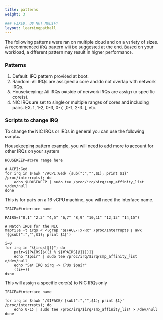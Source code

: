 ```yaml
---
title: patterns
weight: 3

### FIXED, DO NOT MODIFY
layout: learningpathall
---
```


The following patterns were ran on multiple cloud and on a variety of sizes. A recommended IRQ pattern will be suggested at the end. Based on your workload, a different pattern may result in higher performance.

### Patterns
1. Default: IRQ pattern provided at boot.
2. Random: All IRQs are assigned a core and do not overlap with network IRQs.
3. Housekeeping: All IRQs outside of network IRQs are assign to specific core(s).
4. NIC IRQs are set to single or multiple ranges of cores and including pairs. EX. 1, 1-2, 0-3, 0-7, [0-1, 2-3..], etc.


### Scripts to change IRQ

To change the NIC IRQs or IRQs in general you can use the following scripts.

Housekeeping pattern example, you will need to add more to account for other IRQs on your system

```
HOUSEKEEP=#core range here

# ACPI:Ged
for irq in $(awk '/ACPI:Ged/ {sub(":","",$1); print $1}' /proc/interrupts); do
    echo $HOUSEKEEP | sudo tee /proc/irq/$irq/smp_affinity_list >/dev/null
done
```

This is for pairs on a 16 vCPU machine, you will need the interface name.

```
IFACE=#interface name

PAIRS=("0,1" "2,3" "4,5" "6,7" "8,9" "10,11" "12,13" "14,15")

# Match IRQs for the NIC
mapfile -t irqs < <(grep "$IFACE-Tx-Rx" /proc/interrupts | awk '{gsub(":","",$1); print $1}')

i=0
for irq in "${irqs[@]}"; do
    pair=${PAIRS[$((i % ${#PAIRS[@]}))]}
    echo "$pair" | sudo tee /proc/irq/$irq/smp_affinity_list >/dev/null
    echo "Set IRQ $irq -> CPUs $pair"
    ((i++))
done
```

This will assign a specific core(s) to NIC IRQs only

```
IFACE=#interface name

for irq in $(awk '/$IFACE/ {sub(":","",$1); print $1}' /proc/interrupts); do
    echo 0-15 | sudo tee /proc/irq/$irq/smp_affinity_list > /dev/null
done
```
